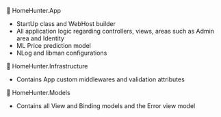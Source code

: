 :page_facing_up: HomeHunter.App
- StartUp class and WebHost builder
- All application logic regarding controllers, views, areas such as Admin area and Identity
- ML Price prediction model
- NLog and libman configurations

:page_facing_up: HomeHunter.Infrastructure
- Contains App custom middlewares and validation attributes

:page_facing_up: HomeHunter.Models
- Contains all View and Binding models and the Error view model
  
 
